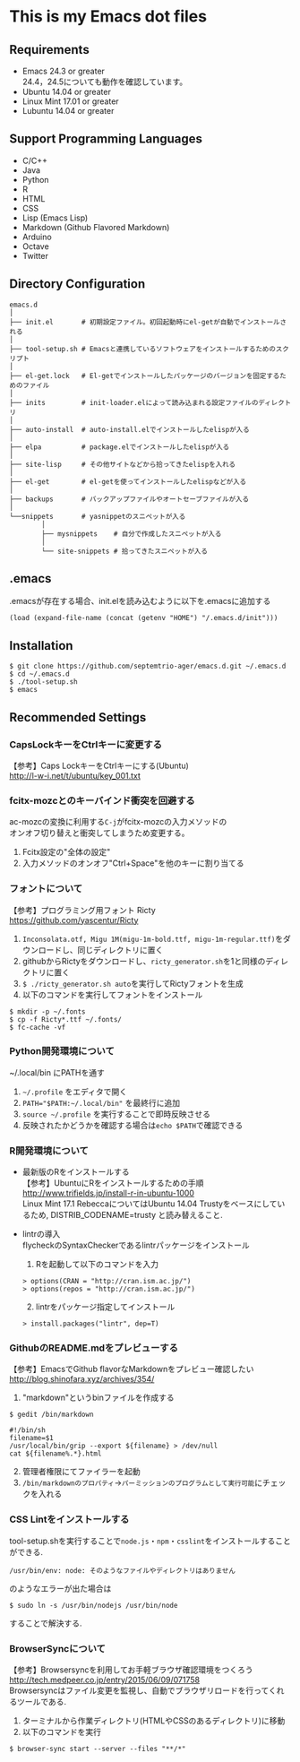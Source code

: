 # This is my Emacs dot files

## Requirements
* Emacs 24.3 or greater  
  24.4，24.5についても動作を確認しています。
* Ubuntu 14.04 or greater
* Linux Mint 17.01 or greater
* Lubuntu 14.04 or greater

## Support Programming Languages

* C/C++
* Java
* Python
* R
* HTML
* CSS
* Lisp (Emacs Lisp)
* Markdown (Github Flavored Markdown)
* Arduino
* Octave
* Twitter

## Directory Configuration

~~~~
emacs.d
│
├── init.el       # 初期設定ファイル。初回起動時にel-getが自動でインストールされる
│
├── tool-setup.sh # Emacsと連携しているソフトウェアをインストールするためのスクリプト
│
├── el-get.lock   # El-getでインストールしたパッケージのバージョンを固定するためのファイル
│
├── inits         # init-loader.elによって読み込まれる設定ファイルのディレクトリ
│
├── auto-install  # auto-install.elでインストールしたelispが入る
│
├── elpa          # package.elでインストールしたelispが入る
│
├── site-lisp     # その他サイトなどから拾ってきたelispを入れる
│
├── el-get        # el-getを使ってインストールしたelispなどが入る
│
├── backups       # バックアップファイルやオートセーブファイルが入る
│
└──snippets       # yasnippetのスニペットが入る
        │
        ├── mysnippets    # 自分で作成したスニペットが入る
        │
        └── site-snippets # 拾ってきたスニペットが入る

~~~~

## .emacs
.emacsが存在する場合、init.elを読み込むように以下を.emacsに追加する
~~~~
(load (expand-file-name (concat (getenv "HOME") "/.emacs.d/init")))
~~~~

## Installation

~~~~
$ git clone https://github.com/septemtrio-ager/emacs.d.git ~/.emacs.d
$ cd ~/.emacs.d
$ ./tool-setup.sh
$ emacs
~~~~

## Recommended Settings

### CapsLockキーをCtrlキーに変更する  
【参考】Caps LockキーをCtrlキーにする(Ubuntu)  
http://l-w-i.net/t/ubuntu/key_001.txt

### fcitx-mozcとのキーバインド衝突を回避する  
ac-mozcの変換に利用する`C-j`がfcitx-mozcの入力メソッドの  
オンオフ切り替えと衝突してしまうため変更する。
 1. Fcitx設定の"全体の設定"
 2. 入力メソッドのオンオフ"Ctrl+Space"を他のキーに割り当てる

### フォントについて  
【参考】プログラミング用フォント Ricty  
 https://github.com/yascentur/Ricty
 1. `Inconsolata.otf, Migu 1M(migu-1m-bold.ttf, migu-1m-regular.ttf)`をダウンロードし、同じディレクトリに置く
 2. githubからRictyをダウンロードし、`ricty_generator.sh`を1と同様のディレクトリに置く
 3. `$ ./ricty_generator.sh auto`を実行してRictyフォントを生成
 4. 以下のコマンドを実行してフォントをインストール
 
 ~~~~
 $ mkdir -p ~/.fonts
 $ cp -f Ricty*.ttf ~/.fonts/
 $ fc-cache -vf
 ~~~~


### Python開発環境について  
 ~/.local/bin にPATHを通す
 1. `~/.profile` をエディタで開く  
 2. `PATH="$PATH:~/.local/bin"` を最終行に追加  
 3. `source ~/.profile` を実行することで即時反映させる
 4. 反映されたかどうかを確認する場合は`echo $PATH`で確認できる

### R開発環境について
 * 最新版のRをインストールする  
 【参考】UbuntuにRをインストールするための手順  
 http://www.trifields.jp/install-r-in-ubuntu-1000  
 Linux Mint 17.1 RebeccaについてはUbuntu 14.04 Trustyをベースにしているため, DISTRIB_CODENAME=trusty と読み替えること.

 * lintrの導入  
 flycheckのSyntaxCheckerであるlintrパッケージをインストール  
    1. Rを起動して以下のコマンドを入力  
	
	~~~~
	> options(CRAN = "http://cran.ism.ac.jp/")
	> options(repos = "http://cran.ism.ac.jp/")
	~~~~
	
    2. lintrをパッケージ指定してインストール  
	~~~~
	> install.packages("lintr", dep=T)
	~~~~

### GithubのREADME.mdをプレビューする  
【参考】EmacsでGithub flavorなMarkdownをプレビュー確認したい  
 http://blog.shinofara.xyz/archives/354/  
 1. "markdown"というbinファイルを作成する
 

 `$ gedit /bin/markdown`
 ~~~~ 
 #!/bin/sh
 filename=$1
 /usr/local/bin/grip --export ${filename} > /dev/null
 cat ${filename%.*}.html
 ~~~~
 
 2. 管理者権限にてファイラーを起動
 3. `/bin/markdownのプロパティ`→`パーミッションのプログラムとして実行可能`にチェックを入れる

### CSS Lintをインストールする
tool-setup.shを実行することで`node.js`・`npm`・`csslint`をインストールすることができる.
~~~~
/usr/bin/env: node: そのようなファイルやディレクトリはありません
~~~~
のようなエラーが出た場合は
~~~~
$ sudo ln -s /usr/bin/nodejs /usr/bin/node
~~~~
することで解決する.

### BrowserSyncについて
【参考】Browsersyncを利用してお手軽ブラウザ確認環境をつくろう  
http://tech.medpeer.co.jp/entry/2015/06/09/071758  
Browsersyncはファイル変更を監視し、自動でブラウザリロードを行ってくれるツールである.  
 1. ターミナルから作業ディレクトリ(HTMLやCSSのあるディレクトリ)に移動  
 2. 以下のコマンドを実行  
~~~~
$ browser-sync start --server --files "**/*"
~~~~
